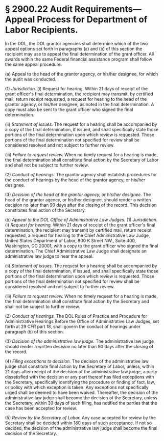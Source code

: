 # § 2900.22   Audit Requirements—Appeal Process for Department of Labor Recipients.

In the DOL, the DOL grantor agencies shall determine which of the two appeal options set forth in paragraphs (a) and (b) of this section the recipient may use to appeal the final determination of the grant officer. All awards within the same Federal financial assistance program shall follow the same appeal procedure.


(a) Appeal to the head of the grantor agency, or his/her designee, for which the audit was conducted.


(1) *Jurisdiction.* (i) Request for hearing. Within 21 days of receipt of the grant officer's final determination, the recipient may transmit, by certified mail, return receipt requested, a request for hearing to the head of the grantor agency, or his/her designee, as noted in the final determination. A copy must also be sent to the grant officer who signed the final determination.


(ii) *Statement of issues.* The request for a hearing shall be accompanied by a copy of the final determination, if issued, and shall specifically state those portions of the final determination upon which review is requested. Those portions of the final determination not specified for review shall be considered resolved and not subject to further review.


(iii) *Failure to request review.* When no timely request for a hearing is made, the final determination shall constitute final action by the Secretary of Labor and shall not be subject to further review.


(2) *Conduct of hearings.* The grantor agency shall establish procedures for the conduct of hearings by the head of the grantor agency, or his/her designee.


(3) *Decision of the head of the grantor agency, or his/her designee.* The head of the grantor agency, or his/her designee, should render a written decision no later than 90 days after the closing of the record. This decision constitutes final action of the Secretary.


(b) *Appeal to the DOL Office of Administrative Law Judges.* (1) *Jurisdiction.* (i) *Request for hearing.* Within 21 days of receipt of the grant officer's final determination, the recipient may transmit by certified mail, return receipt requested, a request for hearing to the Chief Administrative Law Judge, United States Department of Labor, 800 K Street NW., Suite 400, Washington, DC 20001, with a copy to the grant officer who signed the final determination. The Chief Administrative Law Judge shall designate an administrative law judge to hear the appeal.


(ii) *Statement of issues.* The request for a hearing shall be accompanied by a copy of the final determination, if issued, and shall specifically state those portions of the final determination upon which review is requested. Those portions of the final determination not specified for review shall be considered resolved and not subject to further review.


(iii) *Failure to request review.* When no timely request for a hearing is made, the final determination shall constitute final action by the Secretary and shall not be subject to further review.


(2) *Conduct of hearings.* The DOL Rules of Practice and Procedure for Administrative Hearings Before the Office of Administrative Law Judges, set forth at 29 CFR part 18, shall govern the conduct of hearings under paragraph (b) of this section.


(3) *Decision of the administrative law judge.* The administrative law judge should render a written decision no later than 90 days after the closing of the record.


(4) *Filing exceptions to decision.* The decision of the administrative law judge shall constitute final action by the Secretary of Labor, unless, within 21 days after receipt of the decision of the administrative law judge, a party dissatisfied with the decision or any part thereof has filed exceptions with the Secretary, specifically identifying the procedure or finding of fact, law, or policy with which exception is taken. Any exceptions not specifically urged shall be deemed to have been waived. Thereafter, the decision of the administrative law judge shall become the decision of the Secretary, unless the Secretary, within 30 days of such filing, has notified the parties that the case has been accepted for review.


(5) *Review by the Secretary of Labor.* Any case accepted for review by the Secretary shall be decided within 180 days of such acceptance. If not so decided, the decision of the administrative law judge shall become the final decision of the Secretary.




